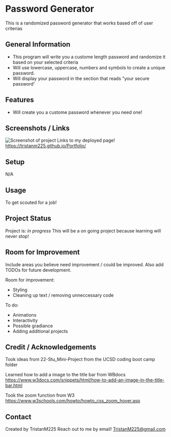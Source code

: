 # Password Generator 
This is a randomized password generator that works based off of user criterias


## General Information
- This program will write you a custome length password and randomize it based on your selected criteria
- Will use lowercase, uppercase, numbers and symbols to create a unique password.
- Will display your password in the section that reads "your secure password'

## Features
- Will create you a custome password whenever you need one!



## Screenshots / Links
![Screenshot of project](./assets/images/screenshot.JPG)
Links to my deployed page! 
https://tristanm225.github.io/Portfolio/ 



## Setup
N/A

## Usage
To get scouted for a job!


## Project Status
Project is: _in progress_ 
This will be a on going project because learning will never stop!

## Room for Improvement
Include areas you believe need improvement / could be improved. Also add TODOs for future development.

Room for improvement:
- Styling
- Cleaning up text / removing unneccessary code

To do:
- Animations
- Interactivity
- Possible gradiance
- Adding additional projects

## Credit / Acknowledgements 
Took ideas from 22-Stu_Mini-Project from the UCSD coding boot camp folder

Learned how to add a image to the title bar from WBdocs https://www.w3docs.com/snippets/html/how-to-add-an-image-in-the-title-bar.html 

Took the zoom function from W3 https://www.w3schools.com/howto/howto_css_zoom_hover.asp 

## Contact
Created by TristanM225 Reach out to me by email! TristanM225@gmail.com